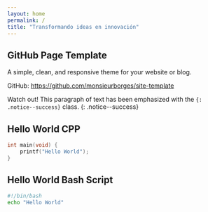 ```yaml
---
layout: home
permalink: /
title: "Transformando ideas en innovación"
---
```


## GitHub Page Template

A simple, clean, and responsive theme for your website or blog.

GitHub: <https://github.com/monsieurborges/site-template>

Watch out! This paragraph of text has been emphasized with the `{: .notice--success}` class.
{: .notice--success}

## Hello World CPP

```cpp
int main(void) {
    printf("Hello World");
}
```

## Hello World Bash Script

```bash
#!/bin/bash
echo "Hello World"
```
